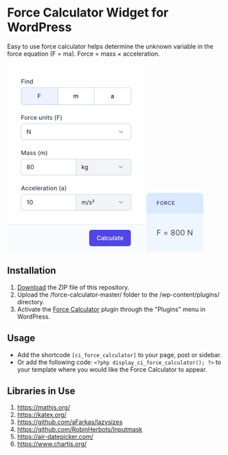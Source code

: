 # Force Calculator Widget for WordPress

Easy to use force calculator helps determine the unknown variable in the force equation (F = ma). Force = mass × acceleration.

![Force Calculator Input Form](/assets/images/screenshot-1.png "Force Calculator Input Form")
![Force Calculator Calculation Results](/assets/images/screenshot-2.png "Force Calculator Calculation Results")

## Installation

1. [Download](https://github.com/pub-calculator-io/force-calculator/archive/refs/heads/master.zip) the ZIP file of this repository.
2. Upload the /force-calculator-master/ folder to the /wp-content/plugins/ directory.
3. Activate the [Force Calculator](https://www.calculator.io/force-calculator/ "Force Calculator Homepage") plugin through the "Plugins" menu in WordPress.

## Usage
* Add the shortcode `[ci_force_calculator]` to your page, post or sidebar.
* Or add the following code: `<?php display_ci_force_calculator(); ?>` to your template where you would like the Force Calculator to appear.

## Libraries in Use
1. https://mathjs.org/
2. https://katex.org/
3. https://github.com/aFarkas/lazysizes
4. https://github.com/RobinHerbots/Inputmask
5. https://air-datepicker.com/
6. https://www.chartjs.org/
